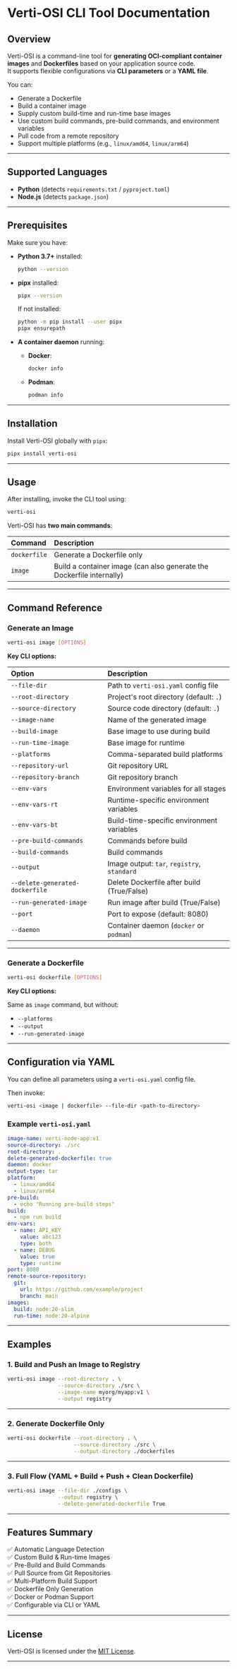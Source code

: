# Verti-OSI CLI Tool Documentation

## Overview

Verti-OSI is a command-line tool for **generating OCI-compliant container images** and **Dockerfiles** based on your application source code.  
It supports flexible configurations via **CLI parameters** or a **YAML file**.

You can:
- Generate a Dockerfile
- Build a container image
- Supply custom build-time and run-time base images
- Use custom build commands, pre-build commands, and environment variables
- Pull code from a remote repository
- Support multiple platforms (e.g., `linux/amd64`, `linux/arm64`)

---

## Supported Languages

- **Python** (detects `requirements.txt` / `pyproject.toml`)
- **Node.js** (detects `package.json`)

---

## Prerequisites

Make sure you have:

- **Python 3.7+** installed:
  ```sh
  python --version
  ```

- **pipx** installed:
  ```sh
  pipx --version
  ```
  If not installed:
  ```sh
  python -m pip install --user pipx
  pipx ensurepath
  ```

- **A container daemon** running:
  - **Docker**:
    ```sh
    docker info
    ```
  - **Podman**:
    ```sh
    podman info
    ```

---

## Installation

Install Verti-OSI globally with `pipx`:

```sh
pipx install verti-osi
```

---

## Usage

After installing, invoke the CLI tool using:

```sh
verti-osi
```

Verti-OSI has **two main commands**:

| Command | Description |
|:--------|:------------|
| `dockerfile` | Generate a Dockerfile only |
| `image` | Build a container image (can also generate the Dockerfile internally) |

---

## Command Reference

### Generate an Image

```sh
verti-osi image [OPTIONS]
```

**Key CLI options:**

| Option | Description |
|:-------|:------------|
| `--file-dir` | Path to `verti-osi.yaml` config file |
| `--root-directory` | Project's root directory (default: `.`) |
| `--source-directory` | Source code directory (default: `.`) |
| `--image-name` | Name of the generated image |
| `--build-image` | Base image to use during build |
| `--run-time-image` | Base image for runtime |
| `--platforms` | Comma-separated build platforms |
| `--repository-url` | Git repository URL |
| `--repository-branch` | Git repository branch |
| `--env-vars` | Environment variables for all stages |
| `--env-vars-rt` | Runtime-specific environment variables |
| `--env-vars-bt` | Build-time-specific environment variables |
| `--pre-build-commands` | Commands before build |
| `--build-commands` | Build commands |
| `--output` | Image output: `tar`, `registry`, `standard` |
| `--delete-generated-dockerfile` | Delete Dockerfile after build (True/False) |
| `--run-generated-image` | Run image after build (True/False) |
| `--port` | Port to expose (default: 8080) |
| `--daemon` | Container daemon (`docker` or `podman`) |

---

### Generate a Dockerfile

```sh
verti-osi dockerfile [OPTIONS]
```

**Key CLI options:**

Same as `image` command, but without:
- `--platforms`
- `--output`
- `--run-generated-image`

---

## Configuration via YAML

You can define all parameters using a `verti-osi.yaml` config file.

Then invoke:

```sh
verti-osi <image | dockerfile> --file-dir <path-to-directory>
```

### Example `verti-osi.yaml`

```yaml
image-name: verti-node-app:v1
source-directory: ./src
root-directory: .
delete-generated-dockerfile: true
daemon: docker
output-type: tar
platform:
  - linux/amd64
  - linux/arm64
pre-build:
  - echo "Running pre-build steps"
build:
  - npm run build
env-vars:
  - name: API_KEY
    value: abc123
    type: both
  - name: DEBUG
    value: true
    type: runtime
port: 8080
remote-source-repository:
  git:
    url: https://github.com/example/project
    branch: main
images:
  build: node:20-slim
  run-time: node:20-alpine
```

---

## Examples

### 1. Build and Push an Image to Registry

```sh
verti-osi image --root-directory . \
                --source-directory ./src \
                --image-name myorg/myapp:v1 \
                --output registry
```

---

### 2. Generate Dockerfile Only

```sh
verti-osi dockerfile --root-directory . \
                     --source-directory ./src \
                     --output-directory ./dockerfiles
```

---

### 3. Full Flow (YAML + Build + Push + Clean Dockerfile)

```sh
verti-osi image --file-dir ./configs \
                --output registry \
                --delete-generated-dockerfile True
```

---

## Features Summary

✅ Automatic Language Detection  
✅ Custom Build & Run-time Images  
✅ Pre-Build and Build Commands  
✅ Pull Source from Git Repositories  
✅ Multi-Platform Build Support  
✅ Dockerfile Only Generation  
✅ Docker or Podman Support  
✅ Configurable via CLI or YAML  

---

## License

Verti-OSI is licensed under the [MIT License](https://opensource.org/licenses/MIT).

---

